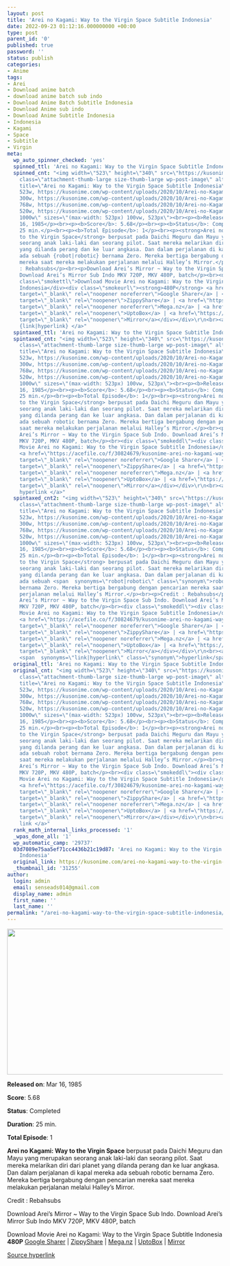 ```yaml
---
layout: post
title: 'Arei no Kagami: Way to the Virgin Space Subtitle Indonesia'
date: 2022-09-23 01:12:16.000000000 +00:00
type: post
parent_id: '0'
published: true
password: ''
status: publish
categories:
- Anime
tags:
- Arei
- Download anime batch
- download anime batch sub indo
- Download Anime Batch Subtitle Indonesia
- Download Anime sub indo
- Download Anime Subtitle Indonesia
- Indonesia
- Kagami
- Space
- Subtitle
- Virgin
meta:
  wp_auto_spinner_checked: 'yes'
  spinned_ttl: 'Arei no Kagami: Way to the Virgin Space Subtitle Indonesia'
  spinned_cnt: "<img width=\"523\" height=\"340\" src=\"https://kusonime.com/wp-content/uploads/2020/10/Arei-no-Kagami-Way-to-the-Virgin-Space-523x340.jpg\"
    class=\"attachment-thumb-large size-thumb-large wp-post-image\" alt=\"\" loading=\"lazy\"
    title=\"Arei no Kagami: Way to the Virgin Space Subtitle Indonesia\" srcset=\"https://kusonime.com/wp-content/uploads/2020/10/Arei-no-Kagami-Way-to-the-Virgin-Space-523x340.jpg
    523w, https://kusonime.com/wp-content/uploads/2020/10/Arei-no-Kagami-Way-to-the-Virgin-Space-300x195.jpg
    300w, https://kusonime.com/wp-content/uploads/2020/10/Arei-no-Kagami-Way-to-the-Virgin-Space-768x499.jpg
    768w, https://kusonime.com/wp-content/uploads/2020/10/Arei-no-Kagami-Way-to-the-Virgin-Space-520x338.jpg
    520w, https://kusonime.com/wp-content/uploads/2020/10/Arei-no-Kagami-Way-to-the-Virgin-Space.jpg
    1000w\" sizes=\"(max-width: 523px) 100vw, 523px\"><br><p><b>Released on</b>: Mar
    16, 1985</p><br><p><b>Score</b>: 5.68</p><br><p><b>Status</b>: Completed</p><br><p><b>Duration</b>:
    25 min.</p><br><p><b>Total Episode</b>: 1</p><br><p><strong>Arei no Kagami: Way
    to the Virgin Space</strong> berpusat pada Daichi Meguru dan Mayu yang merupakan
    seorang anak laki-laki dan seorang pilot. Saat mereka melarikan diri dari planet
    yang dilanda perang dan ke luar angkasa. Dan dalam perjalanan di kapal mereka
    ada sebuah {robot|robotic} bernama Zero. Mereka bertiga bergabung dengan pencarian
    mereka saat mereka melakukan perjalanan melalui Halley’s Mirror.</p><br><p>Credit
    : Rebahsubs</p><br><p>Download Arei’s Mirror ~ Way to the Virgin Space Sub Indo.
    Download Arei’s Mirror Sub Indo MKV 720P, MKV 480P, batch</p><br><div class=\"smokeddl\"><div
    class=\"smokettl\">Download Movie Arei no Kagami: Way to the Virgin Space Subtitle
    Indonesia</div><div class=\"smokeurl\"><strong>480P</strong> <a href=\"https://acefile.co/f/30824679/kusonime-arei-no-kagami-way-to-the-virgin-space-movie-480p-mkv\"
    target=\"_blank\" rel=\"noopener noreferrer\">Google Sharer</a> | <a href=\"https://www73.zippyshare.com/v/EMFpXTAI/file.html\"
    target=\"_blank\" rel=\"noopener\">ZippyShare</a> | <a href=\"https://mega.nz/file/tp8TQSCR#l_1KvtWPC-UKyKh-PQLv3Sk6ipVVxlX3YdbZ5ucKwik\"
    target=\"_blank\" rel=\"noopener noreferrer\">Mega.nz</a> | <a href=\"https://uptobox.com/zat2u5bxgavr\"
    target=\"_blank\" rel=\"noopener\">UptoBox</a> | <a href=\"https://mirrorace.org/m/53sGe\"
    target=\"_blank\" rel=\"noopener\">Mirror</a></div></div>\r\n<br><a href=\"https://kusonime.com/arei-no-kagami-way-to-the-virgin-space-subtitle-indonesia/\">Source
    {link|hyperlink} </a>"
  spintaxed_ttl: 'Arei no Kagami: Way to the Virgin Space Subtitle Indonesia'
  spintaxed_cnt: "<img width=\"523\" height=\"340\" src=\"https://kusonime.com/wp-content/uploads/2020/10/Arei-no-Kagami-Way-to-the-Virgin-Space-523x340.jpg\"
    class=\"attachment-thumb-large size-thumb-large wp-post-image\" alt=\"\" loading=\"lazy\"
    title=\"Arei no Kagami: Way to the Virgin Space Subtitle Indonesia\" srcset=\"https://kusonime.com/wp-content/uploads/2020/10/Arei-no-Kagami-Way-to-the-Virgin-Space-523x340.jpg
    523w, https://kusonime.com/wp-content/uploads/2020/10/Arei-no-Kagami-Way-to-the-Virgin-Space-300x195.jpg
    300w, https://kusonime.com/wp-content/uploads/2020/10/Arei-no-Kagami-Way-to-the-Virgin-Space-768x499.jpg
    768w, https://kusonime.com/wp-content/uploads/2020/10/Arei-no-Kagami-Way-to-the-Virgin-Space-520x338.jpg
    520w, https://kusonime.com/wp-content/uploads/2020/10/Arei-no-Kagami-Way-to-the-Virgin-Space.jpg
    1000w\" sizes=\"(max-width: 523px) 100vw, 523px\"><br><p><b>Released on</b>: Mar
    16, 1985</p><br><p><b>Score</b>: 5.68</p><br><p><b>Status</b>: Completed</p><br><p><b>Duration</b>:
    25 min.</p><br><p><b>Total Episode</b>: 1</p><br><p><strong>Arei no Kagami: Way
    to the Virgin Space</strong> berpusat pada Daichi Meguru dan Mayu yang merupakan
    seorang anak laki-laki dan seorang pilot. Saat mereka melarikan diri dari planet
    yang dilanda perang dan ke luar angkasa. Dan dalam perjalanan di kapal mereka
    ada sebuah robotic bernama Zero. Mereka bertiga bergabung dengan pencarian mereka
    saat mereka melakukan perjalanan melalui Halley’s Mirror.</p><br><p>Credit : Rebahsubs</p><br><p>Download
    Arei’s Mirror ~ Way to the Virgin Space Sub Indo. Download Arei’s Mirror Sub Indo
    MKV 720P, MKV 480P, batch</p><br><div class=\"smokeddl\"><div class=\"smokettl\">Download
    Movie Arei no Kagami: Way to the Virgin Space Subtitle Indonesia</div><div class=\"smokeurl\"><strong>480P</strong>
    <a href=\"https://acefile.co/f/30824679/kusonime-arei-no-kagami-way-to-the-virgin-space-movie-480p-mkv\"
    target=\"_blank\" rel=\"noopener noreferrer\">Google Sharer</a> | <a href=\"https://www73.zippyshare.com/v/EMFpXTAI/file.html\"
    target=\"_blank\" rel=\"noopener\">ZippyShare</a> | <a href=\"https://mega.nz/file/tp8TQSCR#l_1KvtWPC-UKyKh-PQLv3Sk6ipVVxlX3YdbZ5ucKwik\"
    target=\"_blank\" rel=\"noopener noreferrer\">Mega.nz</a> | <a href=\"https://uptobox.com/zat2u5bxgavr\"
    target=\"_blank\" rel=\"noopener\">UptoBox</a> | <a href=\"https://mirrorace.org/m/53sGe\"
    target=\"_blank\" rel=\"noopener\">Mirror</a></div></div>\r\n<br><a href=\"https://kusonime.com/arei-no-kagami-way-to-the-virgin-space-subtitle-indonesia/\">Source
    hyperlink </a>"
  spintaxed_cnt2: "<img width=\"523\" height=\"340\" src=\"https://kusonime.com/wp-content/uploads/2020/10/Arei-no-Kagami-Way-to-the-Virgin-Space-523x340.jpg\"
    class=\"attachment-thumb-large size-thumb-large wp-post-image\" alt=\"\" loading=\"lazy\"
    title=\"Arei no Kagami: Way to the Virgin Space Subtitle Indonesia\" srcset=\"https://kusonime.com/wp-content/uploads/2020/10/Arei-no-Kagami-Way-to-the-Virgin-Space-523x340.jpg
    523w, https://kusonime.com/wp-content/uploads/2020/10/Arei-no-Kagami-Way-to-the-Virgin-Space-300x195.jpg
    300w, https://kusonime.com/wp-content/uploads/2020/10/Arei-no-Kagami-Way-to-the-Virgin-Space-768x499.jpg
    768w, https://kusonime.com/wp-content/uploads/2020/10/Arei-no-Kagami-Way-to-the-Virgin-Space-520x338.jpg
    520w, https://kusonime.com/wp-content/uploads/2020/10/Arei-no-Kagami-Way-to-the-Virgin-Space.jpg
    1000w\" sizes=\"(max-width: 523px) 100vw, 523px\"><br><p><b>Released on</b>: Mar
    16, 1985</p><br><p><b>Score</b>: 5.68</p><br><p><b>Status</b>: Completed</p><br><p><b>Duration</b>:
    25 min.</p><br><p><b>Total Episode</b>: 1</p><br><p><strong>Arei no Kagami: Way
    to the Virgin Space</strong> berpusat pada Daichi Meguru dan Mayu yang merupakan
    seorang anak laki-laki dan seorang pilot. Saat mereka melarikan diri dari planet
    yang dilanda perang dan ke luar angkasa. Dan dalam perjalanan di kapal mereka
    ada sebuah <span  synonyms=\"robot|robotic\" class=\"synonym\">robotic</span>
    bernama Zero. Mereka bertiga bergabung dengan pencarian mereka saat mereka melakukan
    perjalanan melalui Halley’s Mirror.</p><br><p>Credit : Rebahsubs</p><br><p>Download
    Arei’s Mirror ~ Way to the Virgin Space Sub Indo. Download Arei’s Mirror Sub Indo
    MKV 720P, MKV 480P, batch</p><br><div class=\"smokeddl\"><div class=\"smokettl\">Download
    Movie Arei no Kagami: Way to the Virgin Space Subtitle Indonesia</div><div class=\"smokeurl\"><strong>480P</strong>
    <a href=\"https://acefile.co/f/30824679/kusonime-arei-no-kagami-way-to-the-virgin-space-movie-480p-mkv\"
    target=\"_blank\" rel=\"noopener noreferrer\">Google Sharer</a> | <a href=\"https://www73.zippyshare.com/v/EMFpXTAI/file.html\"
    target=\"_blank\" rel=\"noopener\">ZippyShare</a> | <a href=\"https://mega.nz/file/tp8TQSCR#l_1KvtWPC-UKyKh-PQLv3Sk6ipVVxlX3YdbZ5ucKwik\"
    target=\"_blank\" rel=\"noopener noreferrer\">Mega.nz</a> | <a href=\"https://uptobox.com/zat2u5bxgavr\"
    target=\"_blank\" rel=\"noopener\">UptoBox</a> | <a href=\"https://mirrorace.org/m/53sGe\"
    target=\"_blank\" rel=\"noopener\">Mirror</a></div></div>\r\n<br><a href=\"https://kusonime.com/arei-no-kagami-way-to-the-virgin-space-subtitle-indonesia/\">Source
    <span  synonyms=\"link|hyperlink\" class=\"synonym\">hyperlink</span> </a>"
  original_ttl: 'Arei no Kagami: Way to the Virgin Space Subtitle Indonesia'
  original_cnt: "<img width=\"523\" height=\"340\" src=\"https://kusonime.com/wp-content/uploads/2020/10/Arei-no-Kagami-Way-to-the-Virgin-Space-523x340.jpg\"
    class=\"attachment-thumb-large size-thumb-large wp-post-image\" alt=\"\" loading=\"lazy\"
    title=\"Arei no Kagami: Way to the Virgin Space Subtitle Indonesia\" srcset=\"https://kusonime.com/wp-content/uploads/2020/10/Arei-no-Kagami-Way-to-the-Virgin-Space-523x340.jpg
    523w, https://kusonime.com/wp-content/uploads/2020/10/Arei-no-Kagami-Way-to-the-Virgin-Space-300x195.jpg
    300w, https://kusonime.com/wp-content/uploads/2020/10/Arei-no-Kagami-Way-to-the-Virgin-Space-768x499.jpg
    768w, https://kusonime.com/wp-content/uploads/2020/10/Arei-no-Kagami-Way-to-the-Virgin-Space-520x338.jpg
    520w, https://kusonime.com/wp-content/uploads/2020/10/Arei-no-Kagami-Way-to-the-Virgin-Space.jpg
    1000w\" sizes=\"(max-width: 523px) 100vw, 523px\"><br><p><b>Released on</b>: Mar
    16, 1985</p><br><p><b>Score</b>: 5.68</p><br><p><b>Status</b>: Completed</p><br><p><b>Duration</b>:
    25 min.</p><br><p><b>Total Episode</b>: 1</p><br><p><strong>Arei no Kagami: Way
    to the Virgin Space</strong> berpusat pada Daichi Meguru dan Mayu yang merupakan
    seorang anak laki-laki dan seorang pilot. Saat mereka melarikan diri dari planet
    yang dilanda perang dan ke luar angkasa. Dan dalam perjalanan di kapal mereka
    ada sebuah robot bernama Zero. Mereka bertiga bergabung dengan pencarian mereka
    saat mereka melakukan perjalanan melalui Halley’s Mirror.</p><br><p>Credit : Rebahsubs</p><br><p>Download
    Arei’s Mirror ~ Way to the Virgin Space Sub Indo. Download Arei’s Mirror Sub Indo
    MKV 720P, MKV 480P, batch</p><br><div class=\"smokeddl\"><div class=\"smokettl\">Download
    Movie Arei no Kagami: Way to the Virgin Space Subtitle Indonesia</div><div class=\"smokeurl\"><strong>480P</strong>
    <a href=\"https://acefile.co/f/30824679/kusonime-arei-no-kagami-way-to-the-virgin-space-movie-480p-mkv\"
    target=\"_blank\" rel=\"noopener noreferrer\">Google Sharer</a> | <a href=\"https://www73.zippyshare.com/v/EMFpXTAI/file.html\"
    target=\"_blank\" rel=\"noopener\">ZippyShare</a> | <a href=\"https://mega.nz/file/tp8TQSCR#l_1KvtWPC-UKyKh-PQLv3Sk6ipVVxlX3YdbZ5ucKwik\"
    target=\"_blank\" rel=\"noopener noreferrer\">Mega.nz</a> | <a href=\"https://uptobox.com/zat2u5bxgavr\"
    target=\"_blank\" rel=\"noopener\">UptoBox</a> | <a href=\"https://mirrorace.org/m/53sGe\"
    target=\"_blank\" rel=\"noopener\">Mirror</a></div></div>\r\n<br><a href=\"https://kusonime.com/arei-no-kagami-way-to-the-virgin-space-subtitle-indonesia/\">Source
    link </a>"
  rank_math_internal_links_processed: '1'
  _wpas_done_all: '1'
  wp_automatic_camp: '29737'
  03d7089e75aa5ef71cc4436b21c19d87: 'Arei no Kagami: Way to the Virgin Space Subtitle
    Indonesia'
  original_link: https://kusonime.com/arei-no-kagami-way-to-the-virgin-space-subtitle-indonesia/
  _thumbnail_id: '31255'
author:
  login: admin
  email: senseads014@gmail.com
  display_name: admin
  first_name: ''
  last_name: ''
permalink: "/arei-no-kagami-way-to-the-virgin-space-subtitle-indonesia/"
---
```

<p><img width="523" height="340" src="{{ site.baseurl }}/assets/2022/09/Arei-no-Kagami-Way-to-the-Virgin-Space-523x340.jpg" class="attachment-thumb-large size-thumb-large wp-post-image" alt="" loading="lazy" title="Arei no Kagami: Way to the Virgin Space Subtitle Indonesia" srcset="https://kusonime.com/wp-content/uploads/2020/10/Arei-no-Kagami-Way-to-the-Virgin-Space-523x340.jpg 523w, https://kusonime.com/wp-content/uploads/2020/10/Arei-no-Kagami-Way-to-the-Virgin-Space-300x195.jpg 300w, https://kusonime.com/wp-content/uploads/2020/10/Arei-no-Kagami-Way-to-the-Virgin-Space-768x499.jpg 768w, https://kusonime.com/wp-content/uploads/2020/10/Arei-no-Kagami-Way-to-the-Virgin-Space-520x338.jpg 520w, https://kusonime.com/wp-content/uploads/2020/10/Arei-no-Kagami-Way-to-the-Virgin-Space.jpg 1000w" sizes="(max-width: 523px) 100vw, 523px" />
<p><b>Released on</b>: Mar 16, 1985</p>
<p>
<p><b>Score</b>: 5.68</p>
<p>
<p><b>Status</b>: Completed</p>
<p>
<p><b>Duration</b>: 25 min.</p>
<p>
<p><b>Total Episode</b>: 1</p>
<p>
<p><strong>Arei no Kagami: Way to the Virgin Space</strong> berpusat pada Daichi Meguru dan Mayu yang merupakan seorang anak laki-laki dan seorang pilot. Saat mereka melarikan diri dari planet yang dilanda perang dan ke luar angkasa. Dan dalam perjalanan di kapal mereka ada sebuah robotic bernama Zero. Mereka bertiga bergabung dengan pencarian mereka saat mereka melakukan perjalanan melalui Halley’s Mirror.</p>
<p>
<p>Credit : Rebahsubs</p>
<p>
<p>Download Arei’s Mirror ~ Way to the Virgin Space Sub Indo. Download Arei’s Mirror Sub Indo MKV 720P, MKV 480P, batch</p>
<p>
<div class="smokeddl">
<div class="smokettl">Download Movie Arei no Kagami: Way to the Virgin Space Subtitle Indonesia</div>
<div class="smokeurl"><strong>480P</strong> <a href="https://acefile.co/f/30824679/kusonime-arei-no-kagami-way-to-the-virgin-space-movie-480p-mkv" target="_blank" rel="noopener noreferrer">Google Sharer</a> | <a href="https://www73.zippyshare.com/v/EMFpXTAI/file.html" target="_blank" rel="noopener">ZippyShare</a> | <a href="https://mega.nz/file/tp8TQSCR#l_1KvtWPC-UKyKh-PQLv3Sk6ipVVxlX3YdbZ5ucKwik" target="_blank" rel="noopener noreferrer">Mega.nz</a> | <a href="https://uptobox.com/zat2u5bxgavr" target="_blank" rel="noopener">UptoBox</a> | <a href="https://mirrorace.org/m/53sGe" target="_blank" rel="noopener">Mirror</a></div>
</div>
<p><a href="https://kusonime.com/arei-no-kagami-way-to-the-virgin-space-subtitle-indonesia/">Source hyperlink </a></p>
